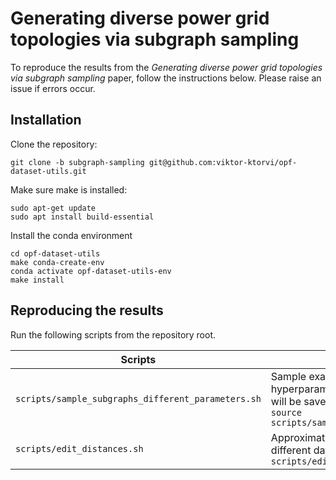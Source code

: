# Generating diverse power grid topologies via subgraph sampling

To reproduce the results from the _Generating diverse power grid topologies via subgraph
sampling_ paper, follow the instructions below. Please raise an issue if errors occur.

## Installation

Clone the repository:

```
git clone -b subgraph-sampling git@github.com:viktor-ktorvi/opf-dataset-utils.git
```

Make sure make is installed:
```
sudo apt-get update
sudo apt install build-essential
```

Install the conda environment
```
cd opf-dataset-utils
make conda-create-env
conda activate opf-dataset-utils-env
make install
```

## Reproducing the results

Run the following scripts from the repository root.

| Scripts                                            | Description                                                                                                                                                                                           |
|----------------------------------------------------|-------------------------------------------------------------------------------------------------------------------------------------------------------------------------------------------------------|
| `scripts/sample_subgraphs_different_parameters.sh` | Sample example topologies with different hyperparameters and visualize them. The results will be saved as PDF files in `<REPO_ROOT/img/>`: `source scripts/sample_subgraphs_different_parameters.sh ` |
| `scripts/edit_distances.sh`                        | Approximate the (within-dataset) edit distances for different datasets. : `source scripts/edit_distances.sh`                                                                                          |